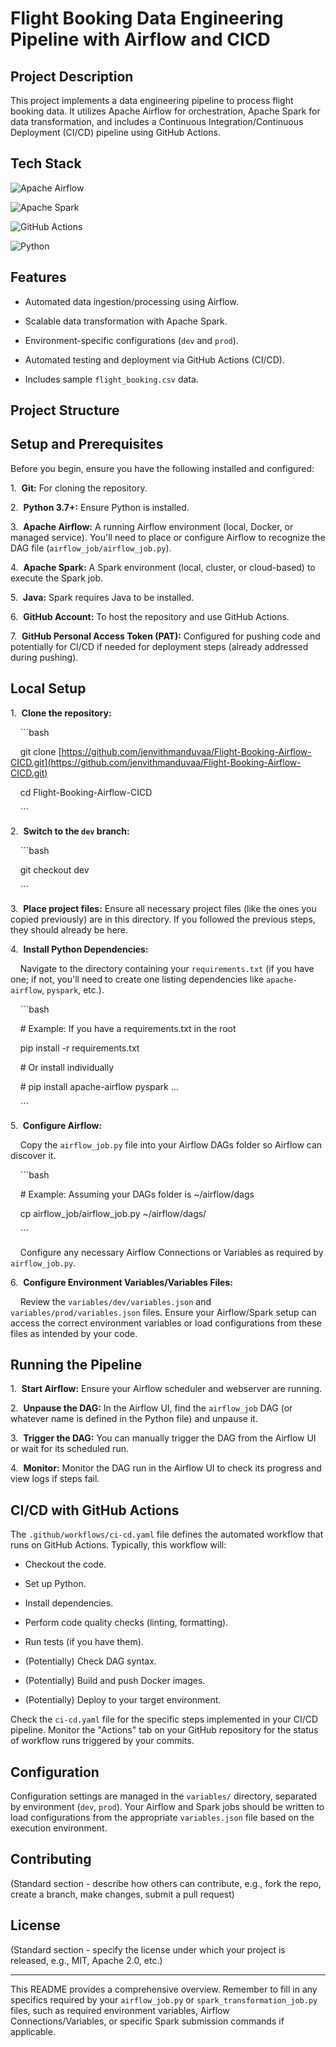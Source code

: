 # Flight Booking Data Engineering Pipeline with Airflow and CICD



## Project Description



This project implements a data engineering pipeline to process flight booking data. It utilizes Apache Airflow for orchestration, Apache Spark for data transformation, and includes a Continuous Integration/Continuous Deployment (CI/CD) pipeline using GitHub Actions.





## Tech Stack



![Apache Airflow](https://airflow.apache.org/docs/apache-airflow/stable/_static/logos/wordmark_neutral.png)

![Apache Spark](https://spark.apache.org/images/spark-logo-trademark.png)

![GitHub Actions](https://github.githubassets.com/images/modules/logos_page/GitHub-Actions.png)

![Python](https://www.python.org/static/community_logos/python-logo-master-v3-TM.png)











## Features



* Automated data ingestion/processing using Airflow.

* Scalable data transformation with Apache Spark.

* Environment-specific configurations (`dev` and `prod`).

* Automated testing and deployment via GitHub Actions (CI/CD).

* Includes sample `flight_booking.csv` data.



## Project Structure







## Setup and Prerequisites



Before you begin, ensure you have the following installed and configured:



1.  **Git:** For cloning the repository.

2.  **Python 3.7+:** Ensure Python is installed.

3.  **Apache Airflow:** A running Airflow environment (local, Docker, or managed service). You'll need to place or configure Airflow to recognize the DAG file (`airflow_job/airflow_job.py`).

4.  **Apache Spark:** A Spark environment (local, cluster, or cloud-based) to execute the Spark job.

5.  **Java:** Spark requires Java to be installed.

6.  **GitHub Account:** To host the repository and use GitHub Actions.

7.  **GitHub Personal Access Token (PAT):** Configured for pushing code and potentially for CI/CD if needed for deployment steps (already addressed during pushing).



## Local Setup



1.  **Clone the repository:**

    ```bash

    git clone [https://github.com/jenvithmanduvaa/Flight-Booking-Airflow-CICD.git](https://github.com/jenvithmanduvaa/Flight-Booking-Airflow-CICD.git)

    cd Flight-Booking-Airflow-CICD

    ```



2.  **Switch to the `dev` branch:**

    ```bash

    git checkout dev

    ```



3.  **Place project files:** Ensure all necessary project files (like the ones you copied previously) are in this directory. If you followed the previous steps, they should already be here.



4.  **Install Python Dependencies:**

    Navigate to the directory containing your `requirements.txt` (if you have one; if not, you'll need to create one listing dependencies like `apache-airflow`, `pyspark`, etc.).

    ```bash

    # Example: If you have a requirements.txt in the root

    pip install -r requirements.txt

    # Or install individually

    # pip install apache-airflow pyspark ...

    ```



5.  **Configure Airflow:**

    Copy the `airflow_job.py` file into your Airflow DAGs folder so Airflow can discover it.

    ```bash

    # Example: Assuming your DAGs folder is ~/airflow/dags

    cp airflow_job/airflow_job.py ~/airflow/dags/

    ```

    Configure any necessary Airflow Connections or Variables as required by `airflow_job.py`.



6.  **Configure Environment Variables/Variables Files:**

    Review the `variables/dev/variables.json` and `variables/prod/variables.json` files. Ensure your Airflow/Spark setup can access the correct environment variables or load configurations from these files as intended by your code.



## Running the Pipeline



1.  **Start Airflow:** Ensure your Airflow scheduler and webserver are running.

2.  **Unpause the DAG:** In the Airflow UI, find the `airflow_job` DAG (or whatever name is defined in the Python file) and unpause it.

3.  **Trigger the DAG:** You can manually trigger the DAG from the Airflow UI or wait for its scheduled run.

4.  **Monitor:** Monitor the DAG run in the Airflow UI to check its progress and view logs if steps fail.



## CI/CD with GitHub Actions



The `.github/workflows/ci-cd.yaml` file defines the automated workflow that runs on GitHub Actions. Typically, this workflow will:



* Checkout the code.

* Set up Python.

* Install dependencies.

* Perform code quality checks (linting, formatting).

* Run tests (if you have them).

* (Potentially) Check DAG syntax.

* (Potentially) Build and push Docker images.

* (Potentially) Deploy to your target environment.



Check the `ci-cd.yaml` file for the specific steps implemented in your CI/CD pipeline. Monitor the "Actions" tab on your GitHub repository for the status of workflow runs triggered by your commits.



## Configuration



Configuration settings are managed in the `variables/` directory, separated by environment (`dev`, `prod`). Your Airflow and Spark jobs should be written to load configurations from the appropriate `variables.json` file based on the execution environment.



## Contributing



(Standard section - describe how others can contribute, e.g., fork the repo, create a branch, make changes, submit a pull request)



## License



(Standard section - specify the license under which your project is released, e.g., MIT, Apache 2.0, etc.)



---



This README provides a comprehensive overview. Remember to fill in any specifics required by your `airflow_job.py` or `spark_transformation_job.py` files, such as required environment variables, Airflow Connections/Variables, or specific Spark submission commands if applicable.

